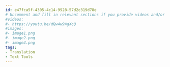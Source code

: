 ```yaml
---
id: e47fca5f-4305-4c14-9928-57d2c319d78e
# Uncomment and fill in relevant sections if you provide videos and/or images
#videos:
#- https://youtu.be/dQw4w9WgXcQ
#images:
#- image1.png
#- image2.png
#- image3.png
tags:
- Translation
- Text Tools
---
```

